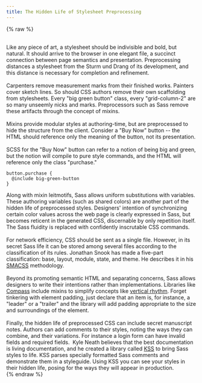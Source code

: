 ```yaml
---
title: The Hidden Life of Stylesheet Preprocessing
---
```


{% raw %}
<div class="css-full-post-content js-full-post-content">
<br />Like any piece of art, a stylesheet should be indivisible and bold, but natural. It should arrive to the browser in one elegant file, a succinct connection between page semantics and presentation. Preprocessing distances a stylesheet from the Sturm und Drang of its development, and this distance is necessary for completion and refinement.<br /><br />Carpenters remove measurement marks from their finished works. Painters cover sketch lines. So should CSS authors remove their own scaffolding from stylesheets. Every "big green button" class, every "grid-column-2" are so many unseemly nicks and marks. Preprocessors such as Sass remove these artifacts through the concept of mixins.<br /><br />Mixins provide modular styles at authoring-time, but are preprocessed to hide the structure from the client. Consider a "Buy Now" button -- the HTML should reference only the meaning of the button, not its presentation.<br /><br />SCSS for the "Buy Now" button can refer to a notion of being big and green, but the notion will compile to pure style commands, and the HTML will reference only the class "purchase."<br /><pre><code class="css">button.purchase {<br />  @include big-green-button<br />}</code></pre>Along with mixin leitmotifs, Sass allows uniform substitutions with variables. These authoring variables (such as shared colors) are another part of the hidden life of preprocessed styles. Designers' intention of synchronizing certain color values across the web page is clearly expressed in Sass, but becomes reticent in the generated CSS, discernable by only repetition itself. The Sass fluidity is replaced with confidently inscrutable CSS commands.<br /><br />For network efficiency, CSS should be sent as a single file. However, in its secret Sass life it can be stored among several files according to the classification of its rules. Jonathan Snook has made a five-part classification: base, layout, module, state, and theme. He describes it in his <a href="http://smacss.com/">SMACSS</a> methodology.<br /><br />Beyond its promoting semantic HTML and separating concerns, Sass allows designers to write their intentions rather than implementations. Libraries like <a href="http://compass-style.org/">Compass</a> include mixins to simplify concepts like <a href="http://compass-style.org/reference/compass/typography/vertical_rhythm/">vertical rhythm</a>. Forget tinkering with element padding, just declare that an item is, for instance, a "leader" or a "trailer" and the library will add padding appropriate to the size and surroundings of the element.<br /><br />Finally, the hidden life of preprocessed CSS can include secret manuscript notes. Authors can add comments to their styles, noting the ways they can combine, and their variations. For instance a login form can have invalid fields and required fields. &nbsp;Kyle Neath believes that the best documentation is living documentation, and he created a library called <a href="https://github.com/kneath/kss">KSS</a> to bring Sass styles to life. KSS parses specially formatted Sass comments and demonstrate them in a styleguide. Using KSS you can see your styles in their hidden life, posing for the ways they will appear in production.
</div>
{% endraw %}
